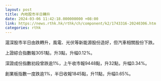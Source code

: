 ```yaml
---
layout: post
title: 內地股市半日轉升
date: 2024-03-06 11:42:18.000000000 +08:00
link: https://news.rthk.hk/rthk/ch/component/k2/1743316-20240306.htm
categories: rthk
---
```


滬深股市半日由跌轉升，風電、光伏等新能源股份造好，但汽車相關股份下跌。

上證綜合指數報3051點，升3點，升幅0.12%。

深證成份指數初段曾跌逾1%，上午收市報9448點，升32點，升幅0.34%。

創業板指數一度跌逾1%，半日收報1845點，升11點，升幅0.65%。
